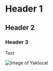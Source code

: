 # Header 1
## Header 2
### Header 3
Text

![Image of Yaktocat](https://octodex.github.com/images/yaktocat.png)
